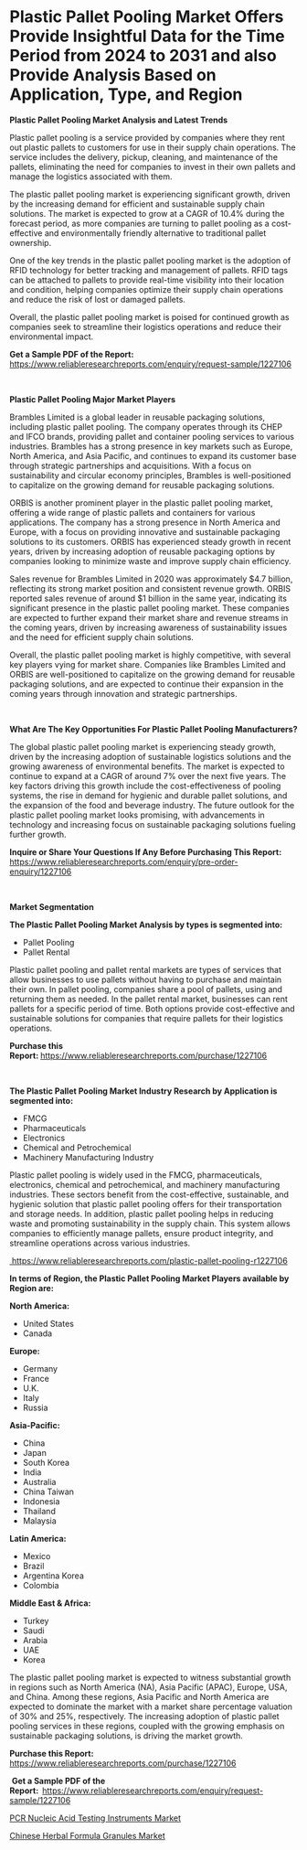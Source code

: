 <p><h1>Plastic Pallet Pooling Market Offers Provide Insightful Data for the Time Period from 2024 to 2031 and also Provide Analysis Based on Application, Type, and Region</h1></p><p><strong>Plastic Pallet Pooling Market Analysis and Latest Trends</strong></p>
<p><p>Plastic pallet pooling is a service provided by companies where they rent out plastic pallets to customers for use in their supply chain operations. The service includes the delivery, pickup, cleaning, and maintenance of the pallets, eliminating the need for companies to invest in their own pallets and manage the logistics associated with them.</p><p>The plastic pallet pooling market is experiencing significant growth, driven by the increasing demand for efficient and sustainable supply chain solutions. The market is expected to grow at a CAGR of 10.4% during the forecast period, as more companies are turning to pallet pooling as a cost-effective and environmentally friendly alternative to traditional pallet ownership.</p><p>One of the key trends in the plastic pallet pooling market is the adoption of RFID technology for better tracking and management of pallets. RFID tags can be attached to pallets to provide real-time visibility into their location and condition, helping companies optimize their supply chain operations and reduce the risk of lost or damaged pallets.</p><p>Overall, the plastic pallet pooling market is poised for continued growth as companies seek to streamline their logistics operations and reduce their environmental impact.</p></p>
<p><strong>Get a Sample PDF of the Report:&nbsp;</strong> <a href="https://www.reliableresearchreports.com/enquiry/request-sample/1227106">https://www.reliableresearchreports.com/enquiry/request-sample/1227106</a></p>
<p>&nbsp;</p>
<p><strong>Plastic Pallet Pooling Major Market Players</strong></p>
<p><p>Brambles Limited is a global leader in reusable packaging solutions, including plastic pallet pooling. The company operates through its CHEP and IFCO brands, providing pallet and container pooling services to various industries. Brambles has a strong presence in key markets such as Europe, North America, and Asia Pacific, and continues to expand its customer base through strategic partnerships and acquisitions. With a focus on sustainability and circular economy principles, Brambles is well-positioned to capitalize on the growing demand for reusable packaging solutions.</p><p>ORBIS is another prominent player in the plastic pallet pooling market, offering a wide range of plastic pallets and containers for various applications. The company has a strong presence in North America and Europe, with a focus on providing innovative and sustainable packaging solutions to its customers. ORBIS has experienced steady growth in recent years, driven by increasing adoption of reusable packaging options by companies looking to minimize waste and improve supply chain efficiency.</p><p>Sales revenue for Brambles Limited in 2020 was approximately $4.7 billion, reflecting its strong market position and consistent revenue growth. ORBIS reported sales revenue of around $1 billion in the same year, indicating its significant presence in the plastic pallet pooling market. These companies are expected to further expand their market share and revenue streams in the coming years, driven by increasing awareness of sustainability issues and the need for efficient supply chain solutions.</p><p>Overall, the plastic pallet pooling market is highly competitive, with several key players vying for market share. Companies like Brambles Limited and ORBIS are well-positioned to capitalize on the growing demand for reusable packaging solutions, and are expected to continue their expansion in the coming years through innovation and strategic partnerships.</p></p>
<p>&nbsp;</p>
<p><strong>What Are The Key Opportunities For Plastic Pallet Pooling Manufacturers?</strong></p>
<p><p>The global plastic pallet pooling market is experiencing steady growth, driven by the increasing adoption of sustainable logistics solutions and the growing awareness of environmental benefits. The market is expected to continue to expand at a CAGR of around 7% over the next five years. The key factors driving this growth include the cost-effectiveness of pooling systems, the rise in demand for hygienic and durable pallet solutions, and the expansion of the food and beverage industry. The future outlook for the plastic pallet pooling market looks promising, with advancements in technology and increasing focus on sustainable packaging solutions fueling further growth.</p></p>
<p><strong>Inquire or Share Your Questions If Any Before Purchasing This Report:</strong> <a href="https://www.reliableresearchreports.com/enquiry/pre-order-enquiry/1227106">https://www.reliableresearchreports.com/enquiry/pre-order-enquiry/1227106</a></p>
<p>&nbsp;</p>
<p><strong>Market Segmentation</strong></p>
<p><strong>The Plastic Pallet Pooling Market Analysis by types is segmented into:</strong></p>
<p><ul><li>Pallet Pooling</li><li>Pallet Rental</li></ul></p>
<p><p>Plastic pallet pooling and pallet rental markets are types of services that allow businesses to use pallets without having to purchase and maintain their own. In pallet pooling, companies share a pool of pallets, using and returning them as needed. In the pallet rental market, businesses can rent pallets for a specific period of time. Both options provide cost-effective and sustainable solutions for companies that require pallets for their logistics operations.</p></p>
<p><strong>Purchase this Report:&nbsp;</strong><a href="https://www.reliableresearchreports.com/purchase/1227106">https://www.reliableresearchreports.com/purchase/1227106</a></p>
<p>&nbsp;</p>
<p><strong>The Plastic Pallet Pooling Market Industry Research by Application is segmented into:</strong></p>
<p><ul><li>FMCG</li><li>Pharmaceuticals</li><li>Electronics</li><li>Chemical and Petrochemical</li><li>Machinery Manufacturing Industry</li></ul></p>
<p><p>Plastic pallet pooling is widely used in the FMCG, pharmaceuticals, electronics, chemical and petrochemical, and machinery manufacturing industries. These sectors benefit from the cost-effective, sustainable, and hygienic solution that plastic pallet pooling offers for their transportation and storage needs. In addition, plastic pallet pooling helps in reducing waste and promoting sustainability in the supply chain. This system allows companies to efficiently manage pallets, ensure product integrity, and streamline operations across various industries.</p></p>
<p><a href="https://www.reliableresearchreports.com/plastic-pallet-pooling-r1227106">&nbsp;https://www.reliableresearchreports.com/plastic-pallet-pooling-r1227106</a></p>
<p><strong>In terms of Region, the Plastic Pallet Pooling Market Players available by Region are:</strong></p>
<p>
    <p> <strong> North America: </strong>
        <ul>
            <li>United States</li>
            <li>Canada</li>
        </ul>
        </p> 
    <p> <strong> Europe: </strong>
        <ul>
            <li>Germany</li>
            <li>France</li>
            <li>U.K.</li>
            <li>Italy</li>
            <li>Russia</li>
        </ul>
        </p> 
    <p> <strong> Asia-Pacific: </strong>
        <ul>
            <li>China</li>
            <li>Japan</li>
            <li>South Korea</li>
            <li>India</li>
            <li>Australia</li>
            <li>China Taiwan</li>
            <li>Indonesia</li>
            <li>Thailand</li>
            <li>Malaysia</li>
        </ul>
        </p> 
    <p> <strong> Latin America: </strong>
        <ul>
            <li>Mexico</li>
            <li>Brazil</li>
            <li>Argentina Korea</li>
            <li>Colombia</li>
        </ul>
        </p> 
    <p> <strong> Middle East & Africa: </strong>
        <ul>
            <li>Turkey</li>
            <li>Saudi</li>
            <li>Arabia</li>
            <li>UAE</li>
            <li>Korea</li>
        </ul>
    </p>
    </p>
<p><p>The plastic pallet pooling market is expected to witness substantial growth in regions such as North America (NA), Asia Pacific (APAC), Europe, USA, and China. Among these regions, Asia Pacific and North America are expected to dominate the market with a market share percentage valuation of 30% and 25%, respectively. The increasing adoption of plastic pallet pooling services in these regions, coupled with the growing emphasis on sustainable packaging solutions, is driving the market growth.</p></p>
<p><strong>Purchase this Report: </strong><a href="https://www.reliableresearchreports.com/purchase/1227106">https://www.reliableresearchreports.com/purchase/1227106</a></p>
<p>&nbsp;<strong>Get a Sample PDF of the Report:&nbsp;&nbsp;</strong><a href="https://www.reliableresearchreports.com/enquiry/request-sample/1227106">https://www.reliableresearchreports.com/enquiry/request-sample/1227106</a></p>
<p><strong></strong></p>
<p><p><a href="https://www.linkedin.com/pulse/pcr-nucleic-acid-testing-instruments-market-size-share-amp-fsgre">PCR Nucleic Acid Testing Instruments Market</a></p><p><a href="https://www.linkedin.com/pulse/chinese-herbal-formula-granules-market-size-growth-forecast-from-rfdqe">Chinese Herbal Formula Granules Market</a></p></p>